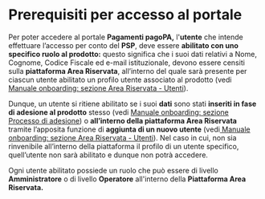 # Prerequisiti per accesso al portale

Per poter accedere al portale **Pagamenti pagoPA,** l'**utente** che intende effettuare l’accesso per conto del **PSP**, deve essere **abilitato con uno specifico ruolo al prodotto:**  questo significa che i suoi dati relativi a Nome, Cognome, Codice Fiscale ed e-mail istituzionale, devono essere censiti sulla **piattaforma Area Riservata**, all’interno del quale sarà presente per ciascun utente abilitato un profilo utente associato al prodotto (vedi  [Manuale onboarding: sezione Area Riservata - Utenti](https://docs.pagopa.it/area-riservata/area-riservata-enti/area-riservata/utenti)).

Dunque, un utente si ritiene abilitato se i suoi **dati** sono stati **inseriti in fase di adesione al prodotto** stesso (vedi  [Manuale onboarding: sezione Processo di adesione](https://docs.pagopa.it/area-riservata/area-riservata-enti/processo-di-adesione)) o **all’interno della piattaforma Area Riservata** tramite l’apposita funzione di **aggiunta di un nuovo utente** (vedi[ Manuale onboarding: sezione Area Riservata - Utenti](https://docs.pagopa.it/area-riservata/area-riservata-enti/area-riservata/utenti)). Nel caso in cui, non sia rinvenibile all’interno della piattaforma il profilo di un utente specifico, quell’utente non sarà abilitato e dunque non potrà accedere.

Ogni utente abilitato possiede un ruolo che può essere di livello **Amministratore** o di livello **Operatore** all'interno della **Piattaforma Area Riservata.**
